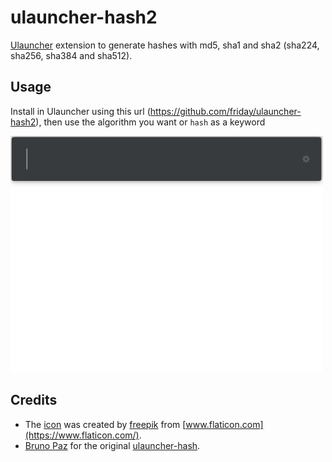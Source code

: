 # ulauncher-hash2
[Ulauncher](https://ulauncher.io/) extension to generate hashes with md5, sha1 and sha2 (sha224, sha256, sha384 and sha512).

## Usage
Install in Ulauncher using this url (https://github.com/friday/ulauncher-hash2), then use the algorithm you want or `hash` as a keyword

<img src="screenshot-animated.gif" width="500">

## Credits
* The [icon](https://www.flaticon.com/free-icon/encryption_418404) was created by [freepik](https://www.flaticon.com/authors/freepik) from [www.flaticon.com](https://www.flaticon.com/).
* [Bruno Paz](https://github.com/brpaz) for the original [ulauncher-hash](https://github.com/brpaz/ulauncher-hash).
